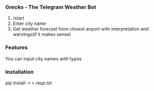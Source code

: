 ### Grecko - The Telegram Weather Bot
1. /start
2. Enter city name
3. Get weather forecast from closest airport with interpretation and warnings(if it makes sense)

### Features
You can input city names with typos

### Installation
pip install -r < reqs.txt